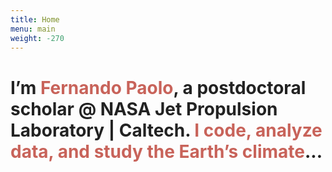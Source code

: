 ```yaml
---
title: Home
menu: main
weight: -270
---
```


<h1 style="color:#222;">I’m <span style="color:#c8635a">Fernando Paolo</span>, a postdoctoral scholar @ NASA Jet Propulsion Laboratory</span> | Caltech. <span style="color:#c8635a">I code, analyze data, and study the Earth’s climate</span>...</h1>
